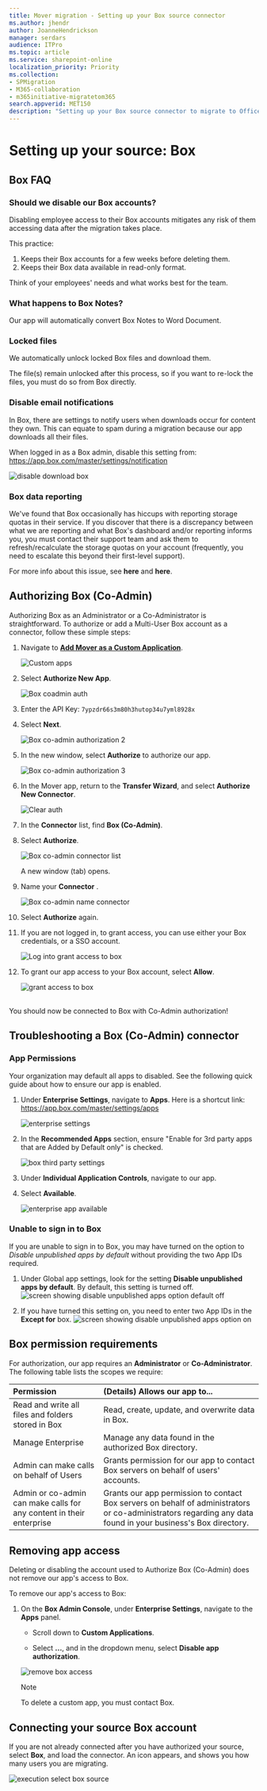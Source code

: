 ```yaml
---
title: Mover migration - Setting up your Box source connector
ms.author: jhendr
author: JoanneHendrickson
manager: serdars
audience: ITPro
ms.topic: article
ms.service: sharepoint-online
localization_priority: Priority
ms.collection: 
- SPMigration
- M365-collaboration
- m365initiative-migratetom365
search.appverid: MET150
description: "Setting up your Box source connector to migrate to Office 365."
---
```

# Setting up your source:  Box

## Box FAQ

### Should we disable our Box accounts?
Disabling employee access to their Box accounts mitigates any risk of them accessing data after the migration takes place.

This practice:

1. Keeps their Box accounts for a few weeks before deleting them.
2. Keeps their Box data available in read-only format.

Think of your employees' needs and what works best for the team.

### What happens to Box Notes?

Our app will automatically convert Box Notes to Word Document.

### Locked files

We automatically unlock locked Box files and download them.

The file(s) remain unlocked after this process, so if you want to re-lock the files, you must do so from Box directly.

### Disable email notifications

In Box, there are settings to notify users when downloads occur for content they own. This can equate to spam during a migration because our app downloads all their files.

When logged in as a Box admin, disable this setting from:  https://app.box.com/master/settings/notification

![disable download box](media/disable-download-box.png)

### Box data reporting

We've found that Box occasionally has hiccups with reporting storage quotas in their service. If you discover that there is a discrepancy between what we are reporting and what Box's dashboard and/or reporting informs you, you must contact their support team and ask them to refresh/recalculate the storage quotas on your account (frequently, you need to escalate this beyond their first-level support).

For more info about this issue, see **here** and **here**.


## Authorizing Box (Co-Admin)

Authorizing Box as an Administrator or a Co-Administrator is straightforward. To authorize or add a Multi-User Box account as a connector, follow these simple steps:

1. Navigate to **[Add Mover as a Custom Application](https://app.box.com/master/custom-apps)**.

   ![Custom apps](media/box-custom-apps.png)
   
2. Select **Authorize New App**.

   ![Box coadmin auth](media/box_coad_auth_01.png)
   
3. Enter the API Key: `7ypzdr66s3m80h3hutop34u7yml8928x`

4. Select **Next**.

   ![Box co-admin authorization 2](media/box_coad_auth_02.png)
   
5. In the new window, select **Authorize** to authorize our app.

   ![Box co-admin authorization 3](media/box_coad_auth_03.png)
   
6. In the Mover app, return to the **Transfer Wizard**, and select **Authorize New Connector**.

   ![Clear auth](media/clear_auth.png)
   
7. In the **Connector** list, find **Box (Co-Admin)**.

8. Select **Authorize**.

   ![Box co-admin connector list](media/box_coadmin_connector_list_auth.png)
   
   A new window (tab) opens.
   
9. Name your **Connector** <optional>.
    
   ![Box co-admin name connector](media/name-connector-box-coadmin.png)
   
10. Select **Authorize** again.

11. If you are not logged in, to grant access, you can use either your Box credentials, or a SSO account.

    ![Log into grant access to box](media/log-in-to-grant-access-to-box.png)
    
12. To grant our app access to your Box account, select **Allow**.

    ![grant access to box](media/grant-access-to-box.png)</br></br>

You should now be connected to Box with Co-Admin authorization!

## Troubleshooting a Box (Co-Admin) connector

### **App Permissions**
 
Your organization may default all apps to disabled. See the following quick guide about how to ensure our app is enabled.

1. Under **Enterprise Settings**, navigate to **Apps**. Here is a shortcut link: https://app.box.com/master/settings/apps

   ![enterprise settings](media/box-admin-console.png)
   
2. In the **Recommended Apps** section, ensure "Enable for 3rd party apps that are Added by Default only" is checked.

   ![box third party settings](media/recommended-apps.png)
   
3. Under **Individual Application Controls**, navigate to our app.

4. Select **Available**.

   ![enterprise app available](media/mover-enterprise-app-available.png)

### Unable to sign in to Box

If you are unable to sign in to Box, you may have turned on the option to *Disable unpublished apps by default* without providing the two App IDs required. 


 1. Under Global app settings, look for the setting **Disable unpublished apps by default**.  By default, this setting is turned off.
![screen showing disable unpublished apps option default off](media/mover-disable-unpublished-apps.png)

2. If you have turned this setting on, you need to enter two App IDs in the **Except for** box.
![screen showing disable unpublished apps option on](media/mover-disable-unpublished-apps-on.png)


 

## Box permission requirements
For authorization, our app requires an **Administrator** or **Co-Administrator**. The following table lists the scopes we require:

| Permission | (Details) Allows our app to... |
|:-----|:-----|
|Read and write all files and folders stored in Box    |Read, create, update, and overwrite data in Box.|
|Manage Enterprise    |Manage any data found in the authorized Box directory.|
|Admin can make calls on behalf of Users    |Grants permission for our app to contact Box servers on behalf of users' accounts.|
|Admin or co-admin can make calls for any content in their enterprise    |Grants our app permission to contact Box servers on behalf of administrators or co-administrators regarding any data found in your business's Box directory.|

## Removing app access
Deleting or disabling the account used to Authorize Box (Co-Admin) does not remove our app's access to Box.

To remove our app's access to Box:

1. On the **Box Admin Console**, under **Enterprise Settings**, navigate to the **Apps** panel.

   - Scroll down to **Custom Applications**.
   
   - Select **...**, and in the dropdown menu, select **Disable app authorization**.

   ![remove box access](media/remove-box-access.png)

   > [!Note]
   > To delete a custom app, you must contact Box.


## Connecting your source Box account

If you are not already connected after you have authorized your source, select **Box**, and load the connector. An icon appears, and shows you how many users you are migrating.

![execution select box source](media/execution-select-box-source.png)

